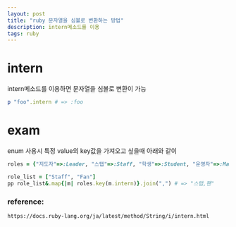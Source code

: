 ```yaml
---
layout: post
title: "ruby 문자열을 심볼로 변환하는 방법"
description: intern메소드를 이용
tags: ruby
---
```


# intern

intern메소드를 이용하면 문자열을 심볼로 변환이 가능

```ruby
p "foo".intern # => :foo
```

# exam

enum 사용시 특정 value의 key값을 가져오고 싶을때 아래와 같이 


```ruby
roles = {"지도자"=>:Leader, "스탭"=>:Staff, "학생"=>:Student, "운영자"=>:Manager, "팬"=>:Fan}
```

```ruby
role_list = ["Staff", "Fan"]
pp role_list&.map{|m| roles.key(m.intern)}.join(",") # => "스탭,팬"
```


### reference:

```
https://docs.ruby-lang.org/ja/latest/method/String/i/intern.html
```